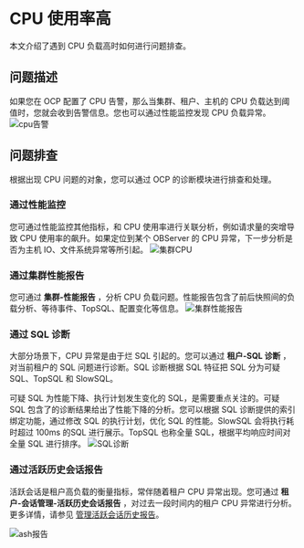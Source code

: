 CPU 使用率高
=============================

本文介绍了遇到 CPU 负载高时如何进行问题排查。

问题描述
-------------------------

如果您在 OCP 配置了 CPU 告警，那么当集群、租户、主机的 CPU 负载达到阈值时，您就会收到告警信息。您也可以通过性能监控发现 CPU 负载异常。
![cpu告警](http://icms-x-dita.oss-cn-zhangjiakou.aliyuncs.com/xdita-output/zh-CN/task15594633/images/p355504.png?Expires=7258148259&OSSAccessKeyId=LTAIJfoPL6wmrirR&Signature=KS7M1jEHPDnUON79u4HQbrDUBCo%3D)

问题排查
-------------------------

根据出现 CPU 问题的对象，您可以通过 OCP 的诊断模块进行排查和处理。

### 通过性能监控

您可通过性能监控其他指标，和 CPU 使用率进行关联分析，例如请求量的突增导致 CPU 使用率的飙升。如果定位到某个 OBServer 的 CPU 异常，下一步分析是否为主机 IO、文件系统异常等所引起。
![集群CPU](http://icms-x-dita.oss-cn-zhangjiakou.aliyuncs.com/xdita-output/zh-CN/task15594633/images/p355512.png?Expires=7258148259&OSSAccessKeyId=LTAIJfoPL6wmrirR&Signature=9%2BKZIroJbcjjdjzvf1Q3G4cksVw%3D)

### 通过集群性能报告

您可通过 **集群-性能报告** ，分析 CPU 负载问题。性能报告包含了前后快照间的负载分析、等待事件、TopSQL、配置变化等信息。
![集群性能报告](http://icms-x-dita.oss-cn-zhangjiakou.aliyuncs.com/xdita-output/zh-CN/task15594633/images/p355531.png?Expires=7258148259&OSSAccessKeyId=LTAIJfoPL6wmrirR&Signature=ltqs0kFRuqJVr2J1Vcb7BGyiQRU%3D)

### 通过 SQL 诊断

大部分场景下，CPU 异常是由于烂 SQL 引起的。您可以通过 **租户-SQL 诊断** ，对当前租户的 SQL 问题进行诊断。SQL 诊断根据 SQL 特征把 SQL 分为可疑 SQL、TopSQL 和 SlowSQL。

可疑 SQL 为性能下降、执行计划发生变化的 SQL，是需要重点关注的。可疑 SQL 包含了的诊断结果给出了性能下降的分析。您可以根据 SQL 诊断提供的索引绑定功能，通过修改 SQL 的执行计划，优化 SQL 的性能。SlowSQL 会将执行耗时超过 100ms 的SQL 进行展示。TopSQL 也称全量 SQL，根据平均响应时间对全量 SQL 进行排序。
![SQL诊断](http://icms-x-dita.oss-cn-zhangjiakou.aliyuncs.com/xdita-output/zh-CN/task15594633/images/p355538.png?Expires=7258148259&OSSAccessKeyId=LTAIJfoPL6wmrirR&Signature=mG%2BWPOFp484BdnawDunJ7W%2BQrQE%3D)

### 通过活跃历史会话报告

活跃会话是租户高负载的衡量指标，常伴随着租户 CPU 异常出现。您可通过 **租户-会话管理-活跃历史会话报告** ，对过去一段时间内的租户 CPU 异常进行分析。更多详情，请参见 [管理活跃会话历史报告](https://www.oceanbase.com/docs/enterprise-oceanbase-ocp-cn-10000000000380271)。

![ash报告](http://icms-x-dita.oss-cn-zhangjiakou.aliyuncs.com/xdita-output/zh-CN/task15594633/images/p355544.png?Expires=7258148259&OSSAccessKeyId=LTAIJfoPL6wmrirR&Signature=1e42sMCTFENyIK5NRAseJJyqzrQ%3D)
